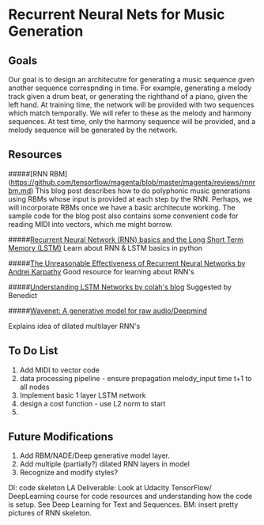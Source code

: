# Recurrent Neural Nets for Music Generation

## Goals
Our goal is to design an architecutre for generating a music sequence gven another sequence correspnding in time. For example, generating a melody track given a drum beat, or generating the righthand of a piano, given the left hand. At training time, the network will be provided with two sequences which match temporally. We will refer to these as the melody and harmony sequences. At test time, only the harmony sequence will be provided, and a melody sequence will be generated by the network.

## Resources 

#####[RNN RBM] (https://github.com/tensorflow/magenta/blob/master/magenta/reviews/rnnrbm.md)
This blog post describes how to do polyphonic music generations using RBMs whose input is provided at each step by the RNN. Perhaps, we will incorporate RBMs once we have a basic architecute working. The sample code for the blog post also contains some convenient code for reading MIDI into vectors, which me might borrow. 

#####[Recurrent Neural Network (RNN) basics and the Long Short Term Memory (LSTM)](https://pythonprogramming.net/recurrent-neural-network-rnn-lstm-machine-learning-tutorial/)
Learn about RNN & LSTM basics in python

#####[The Unreasonable Effectiveness of Recurrent Neural Networks by Andrej Karpathy](http://karpathy.github.io/2015/05/21/rnn-effectiveness/)
Good resource for learning about RNN's

#####[Understanding LSTM Networks by colah's blog](http://colah.github.io/posts/2015-08-Understanding-LSTMs/)
Suggested by Benedict

#####[Wavenet: A generative model for raw audio/Deepmind](https://deepmind.com/blog/wavenet-generative-model-raw-audio/)

Explains idea of dilated multilayer RNN's

## To Do List
  1. Add MIDI to vector code
  2. data processing pipeline - ensure propagation melody_input time t+1 to all nodes
  3. Implement basic 1 layer LSTM network 
  4. design a cost function - use L2 norm to start
  5. 
  
## Future Modifications
  1. Add RBM/NADE/Deep generative model layer.
  2. Add multiple (partially?) dilated RNN layers in model
  3. Recognize and modify styles?

DI: code skeleton
LA Deliverable: Look at Udacity TensorFlow/ DeepLearning course for code resources and understanding how the code is setup. See Deep Learning for Text and Sequences.
BM: insert pretty pictures of RNN skeleton.


